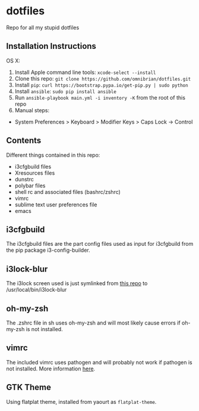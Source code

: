# dotfiles

Repo for all my stupid dotfiles

## Installation Instructions

OS X:

1. Install Apple command line tools: `xcode-select --install`
1. Clone this repo: `git clone https://github.com/omnibrian/dotfiles.git`
1. Install `pip`: `curl https://bootstrap.pypa.io/get-pip.py | sudo python`
1. Install `ansible`: `sudo pip install ansible`
1. Run `ansible-playbook main.yml -i inventory -K` from the root of this repo
1. Manual steps:
  * System Preferences > Keyboard > Modifier Keys > Caps Lock -> Control

## Contents

Different things contained in this repo:

* i3cfgbuild files
* Xresources files
* dunstrc
* polybar files
* shell rc and associated files (bashrc/zshrc)
* vimrc
* sublime text user preferences file
* emacs

## i3cfgbuild

The i3cfgbuild files are the part config files used as input for i3cfgbuild from the pip package i3-config-builder.

## i3lock-blur

The i3lock screen used is just symlinked from [this repo](https://github.com/omnibrian/i3lock-blur) to /usr/local/bin/i3lock-blur

## oh-my-zsh

The .zshrc file in sh uses oh-my-zsh and will most likely cause errors if oh-my-zsh is not installed.

## vimrc

The included vimrc uses pathogen and will probably not work if pathogen is not installed. More information [here](vim/README.md).

## GTK Theme

Using flatplat theme, installed from yaourt as `flatplat-theme`.
